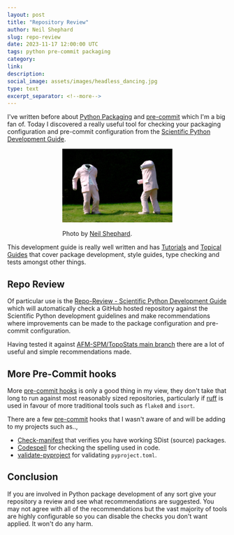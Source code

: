 ```yaml
---
layout: post
title: "Repository Review"
author: Neil Shephard
slug: repo-review
date: 2023-11-17 12:00:00 UTC
tags: python pre-commit packaging
category:
link:
description:
social_image: assets/images/headless_dancing.jpg
type: text
excerpt_separator: <!--more-->
---
```


I've written before about [Python Packaging](https://rse.shef.ac.uk/blog/2023-09-18-python-packaging/) and
[pre-commit](https://rse.shef.ac.uk/blog/pre-commit/) which I'm a big fan of. Today I discovered a really useful
tool for checking your packaging configuration and pre-commit configuration from the [Scientific Python
Development Guide](https://learn.scientific-python.org/development/).

<!--more-->

<div style="width: 50%; margin:0 auto;"><img src="/assets/images/headless_dancing.jpg" alt="Sculpture by Erwin Wurm at
Yorkshire Sculpture Park."/><p>Photo by <a href="https://www.flickr.com/photos/slackline/52985095726/in/album-72177720309170263/" target="_blank">Neil Shephard</a>.</p></div>

This development guide is really well written and has
[Tutorials](https://learn.scientific-python.org/development/tutorials/) and [Topical
Guides](https://learn.scientific-python.org/development/guides/) that cover package development, style guides, type
checking and tests amongst other things.

## Repo Review

Of particular use is the [Repo-Review - Scientific Python Development
Guide](https://learn.scientific-python.org/development/guides/repo-review/) which will automatically check a GitHub
hosted repository against the Scientific Python development guidelines and make recommendations where improvements can
be made to the package configuration and pre-commit configuration.

Having tested it against [AFM-SPM/TopoStats main
branch](https://learn.scientific-python.org/development/guides/repo-review/?repo=AFM-SPM%2FTopoStats&branch=main) there
are a lot of useful and simple recommendations made.

## More Pre-Commit hooks

More [pre-commit hooks](https://pre-commit.com/hooks) is only a good thing in my view, they don't take that long to run
against most reasonably sized repositories, particularly if [ruff](https://astral.sh/ruff) is used in favour of more
traditional tools such as `flake8` and `isort`.

There are a few [pre-commit](https://rse.shef.ac.uk/blog/pre-commit/) hooks that I wasn't aware of and will be
adding to my projects such as..,

+ [Check-manifest](https://pypi.org/project/check-manifest/) that verifies you have working SDist (source) packages.
+ [Codespell](https://github.com/codespell-project/codespell) for checking the spelling used in code.
+ [validate-pyproject](https://validate-pyproject.readthedocs.io/) for validating `pyproject.toml`.

## Conclusion

If you are involved in Python package development of any sort give your repository a review and see what recommendations
are suggested. You may not agree with all of the recommendations but the vast majority of tools are highly configurable
so you can disable the checks you don't want applied. It won't do any harm.
